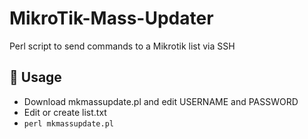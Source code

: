 # MikroTik-Mass-Updater
Perl script to send commands to a Mikrotik list via SSH

## 🚀 Usage
- Download mkmassupdate.pl and edit USERNAME and PASSWORD
- Edit or create list.txt
- ```perl mkmassupdate.pl```
